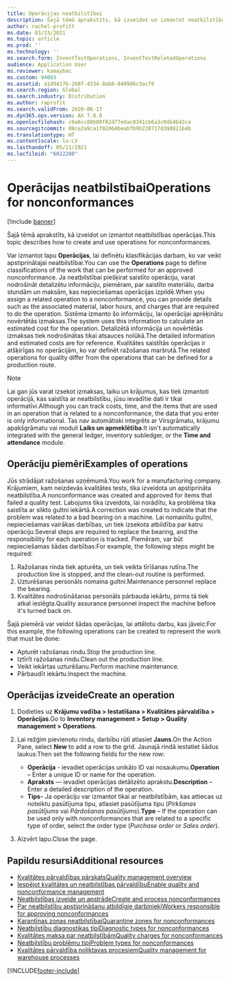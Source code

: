 ```yaml
---
title: Operācijas neatbilstībai
description: Šajā tēmā aprakstīts, kā izveidot un izmantot neatbilstības operācijas.
author: rachel-profitt
ms.date: 03/23/2021
ms.topic: article
ms.prod: ''
ms.technology: ''
ms.search.form: InventTestOperations, InventTestRelatedOperations
audience: Application User
ms.reviewer: kamaybac
ms.custom: 94003
ms.assetid: a1d9417b-268f-4334-8ab6-8499d6c3acf0
ms.search.region: Global
ms.search.industry: Distribution
ms.author: raprofit
ms.search.validFrom: 2020-06-17
ms.dyn365.ops.version: AX 7.0.0
ms.openlocfilehash: c9a6cc88b80f82d77edac0341cb6a3c0db4b42ce
ms.sourcegitcommit: 08ce2a9ca1f02064beabfb9b228717d39882164b
ms.translationtype: HT
ms.contentlocale: lv-LV
ms.lasthandoff: 05/11/2021
ms.locfileid: "6022208"
---
```

# <a name="operations-for-nonconformances"></a><span data-ttu-id="d7782-103">Operācijas neatbilstībai</span><span class="sxs-lookup"><span data-stu-id="d7782-103">Operations for nonconformances</span></span>

[!include [banner](../includes/banner.md)]

<span data-ttu-id="d7782-104">Šajā tēmā aprakstīts, kā izveidot un izmantot neatbilstības operācijas.</span><span class="sxs-lookup"><span data-stu-id="d7782-104">This topic describes how to create and use operations for nonconformances.</span></span>

<span data-ttu-id="d7782-105">Var izmantot lapu **Operācijas**, lai definētu klasifikācijas darbam, ko var veikt apstiprinātajai neatbilstībai.</span><span class="sxs-lookup"><span data-stu-id="d7782-105">You can use the **Operations** page to define classifications of the work that can be performed for an approved nonconformance.</span></span> <span data-ttu-id="d7782-106">Ja neatbilstībai piešķirat saistīto operāciju, varat nodrošināt detalizētu informāciju, piemēram, par saistīto materiālu, darba stundām un maksām, kas nepieciešamas operācijas izpildē.</span><span class="sxs-lookup"><span data-stu-id="d7782-106">When you assign a related operation to a nonconformance, you can provide details such as the associated material, labor hours, and charges that are required to do the operation.</span></span> <span data-ttu-id="d7782-107">Sistēma izmanto šo informāciju, lai operācijai aprēķinātu novērtētās izmaksas.</span><span class="sxs-lookup"><span data-stu-id="d7782-107">The system uses this information to calculate an estimated cost for the operation.</span></span> <span data-ttu-id="d7782-108">Detalizētā informācija un novērtētās izmaksas tiek nodrošinātas tikai atsauces nolūkā.</span><span class="sxs-lookup"><span data-stu-id="d7782-108">The detailed information and estimated costs are for reference.</span></span> <span data-ttu-id="d7782-109">Kvalitātes saistītās operācijas ir atšķirīgas no operācijām, ko var definēt ražošanas maršrutā.</span><span class="sxs-lookup"><span data-stu-id="d7782-109">The related operations for quality differ from the operations that can be defined for a production route.</span></span>

> [!NOTE]
> <span data-ttu-id="d7782-110">Lai gan jūs varat izsekot izmaksas, laiku un krājumus, kas tiek izmantoti operācijā, kas saistīta ar neatbilstību, jūsu ievadītie dati ir tikai informatīvi.</span><span class="sxs-lookup"><span data-stu-id="d7782-110">Although you can track costs, time, and the items that are used in an operation that is related to a nonconformance, the data that you enter is only informational.</span></span> <span data-ttu-id="d7782-111">Tas nav automātiski integrēts ar Virsgrāmatu, krājumu apakšgrāmatu vai moduli **Laiks un apmeklētība**.</span><span class="sxs-lookup"><span data-stu-id="d7782-111">It isn't automatically integrated with the general ledger, inventory subledger, or the **Time and attendance** module.</span></span>

## <a name="examples-of-operations"></a><span data-ttu-id="d7782-112">Operāciju piemēri</span><span class="sxs-lookup"><span data-stu-id="d7782-112">Examples of operations</span></span>

<span data-ttu-id="d7782-113">Jūs strādājat ražošanas uzņēmumā.</span><span class="sxs-lookup"><span data-stu-id="d7782-113">You work for a manufacturing company.</span></span> <span data-ttu-id="d7782-114">Krājumiem, kam neizdevās kvalitātes tests, tika izveidota un apstiprināta neatbilstība.</span><span class="sxs-lookup"><span data-stu-id="d7782-114">A nonconformance was created and approved for items that failed a quality test.</span></span> <span data-ttu-id="d7782-115">Labojums tika izveidots, lai norādītu, ka problēma tika saistīta ar slikto gultni iekārtā.</span><span class="sxs-lookup"><span data-stu-id="d7782-115">A correction was created to indicate that the problem was related to a bad bearing on a machine.</span></span> <span data-ttu-id="d7782-116">Lai nomainītu gultni, nepieciešamas vairākas darbības, un tiek izsekota atbildība par katru operāciju.</span><span class="sxs-lookup"><span data-stu-id="d7782-116">Several steps are required to replace the bearing, and the responsibility for each operation is tracked.</span></span> <span data-ttu-id="d7782-117">Piemēram, var būt nepieciešamas šādas darbības:</span><span class="sxs-lookup"><span data-stu-id="d7782-117">For example, the following steps might be required:</span></span>

1. <span data-ttu-id="d7782-118">Ražošanas rinda tiek apturēta, un tiek veikta tīrīšanas rutīna.</span><span class="sxs-lookup"><span data-stu-id="d7782-118">The production line is stopped, and the clean-out routine is performed.</span></span>
1. <span data-ttu-id="d7782-119">Uzturēšanas personāls nomaina gultni.</span><span class="sxs-lookup"><span data-stu-id="d7782-119">Maintenance personnel replace the bearing.</span></span>
1. <span data-ttu-id="d7782-120">Kvalitātes nodrošināšanas personāls pārbauda iekārtu, pirms tā tiek atkal ieslēgta.</span><span class="sxs-lookup"><span data-stu-id="d7782-120">Quality assurance personnel inspect the machine before it's turned back on.</span></span>

<span data-ttu-id="d7782-121">Šajā piemērā var veidot šādas operācijas, lai attēlotu darbu, kas jāveic:</span><span class="sxs-lookup"><span data-stu-id="d7782-121">For this example, the following operations can be created to represent the work that must be done:</span></span>

- <span data-ttu-id="d7782-122">Apturēt ražošanas rindu.</span><span class="sxs-lookup"><span data-stu-id="d7782-122">Stop the production line.</span></span>
- <span data-ttu-id="d7782-123">Iztīrīt ražošanas rindu.</span><span class="sxs-lookup"><span data-stu-id="d7782-123">Clean out the production line.</span></span>
- <span data-ttu-id="d7782-124">Veikt iekārtas uzturēšanu.</span><span class="sxs-lookup"><span data-stu-id="d7782-124">Perform machine maintenance.</span></span>
- <span data-ttu-id="d7782-125">Pārbaudīt iekārtu.</span><span class="sxs-lookup"><span data-stu-id="d7782-125">Inspect the machine.</span></span>

## <a name="create-an-operation"></a><span data-ttu-id="d7782-126">Operācijas izveide</span><span class="sxs-lookup"><span data-stu-id="d7782-126">Create an operation</span></span>

1. <span data-ttu-id="d7782-127">Dodieties uz **Krājumu vadība \> Iestatīšana \> Kvalitātes pārvaldība \> Operācijas**.</span><span class="sxs-lookup"><span data-stu-id="d7782-127">Go to **Inventory management \> Setup \> Quality management \> Operations**.</span></span>
1. <span data-ttu-id="d7782-128">Lai režģim pievienotu rindu, darbību rūtī atlasiet **Jauns**.</span><span class="sxs-lookup"><span data-stu-id="d7782-128">On the Action Pane, select **New** to add a row to the grid.</span></span> <span data-ttu-id="d7782-129">Jaunajā rindā iestatiet šādus laukus:</span><span class="sxs-lookup"><span data-stu-id="d7782-129">Then set the following fields for the new row:</span></span>

    - <span data-ttu-id="d7782-130">**Operācija** - ievadiet operācijas unikālo ID vai nosaukumu.</span><span class="sxs-lookup"><span data-stu-id="d7782-130">**Operation** – Enter a unique ID or name for the operation.</span></span>
    - <span data-ttu-id="d7782-131">**Apraksts** — ievadiet operācijas detālizēto aprakstu.</span><span class="sxs-lookup"><span data-stu-id="d7782-131">**Description** – Enter a detailed description of the operation.</span></span>
    - <span data-ttu-id="d7782-132">**Tips**– Ja operāciju var izmantot tikai ar neatbilstībām, kas attiecas uz noteiktu pasūtījuma tipu, atlasiet pasūtījuma tipu (*Pirkšanas pasūtījums* vai *Pārdošanas pasūtījums*).</span><span class="sxs-lookup"><span data-stu-id="d7782-132">**Type** – If the operation can be used only with nonconformances that are related to a specific type of order, select the order type (*Purchase order* or *Sales order*).</span></span>

1. <span data-ttu-id="d7782-133">Aizvērt lapu.</span><span class="sxs-lookup"><span data-stu-id="d7782-133">Close the page.</span></span>

## <a name="additional-resources"></a><span data-ttu-id="d7782-134">Papildu resursi</span><span class="sxs-lookup"><span data-stu-id="d7782-134">Additional resources</span></span>

- [<span data-ttu-id="d7782-135">Kvalitātes pārvaldības pārskats</span><span class="sxs-lookup"><span data-stu-id="d7782-135">Quality management overview</span></span>](quality-management-processes.md)
- [<span data-ttu-id="d7782-136">Iespējot kvalitātes un neatbilstības pārvaldību</span><span class="sxs-lookup"><span data-stu-id="d7782-136">Enable quality and nonconformance management</span></span>](enable-quality-management.md)
- [<span data-ttu-id="d7782-137">Neatbilstības izveide un apstrāde</span><span class="sxs-lookup"><span data-stu-id="d7782-137">Create and process nonconformances</span></span>](tasks/create-process-non-conformance.md)
- [<span data-ttu-id="d7782-138">Par neatbilstību apstiprināšanu atbildīgie darbinieki</span><span class="sxs-lookup"><span data-stu-id="d7782-138">Workers responsible for approving nonconformances</span></span>](quality-responsible-workers.md)
- [<span data-ttu-id="d7782-139">Karantīnas zonas neatbilstībai</span><span class="sxs-lookup"><span data-stu-id="d7782-139">Quarantine zones for nonconformances</span></span>](quality-quarantine-zones.md)
- [<span data-ttu-id="d7782-140">Neatbilstību diagnostikas tipi</span><span class="sxs-lookup"><span data-stu-id="d7782-140">Diagnostic types for nonconformances</span></span>](quality-diagnostic-types.md)
- [<span data-ttu-id="d7782-141">Kvalitātes maksa par neatbilstībām</span><span class="sxs-lookup"><span data-stu-id="d7782-141">Quality charges for nonconformances</span></span>](quality-charges.md)
- [<span data-ttu-id="d7782-142">Neatbilstību problēmu tipi</span><span class="sxs-lookup"><span data-stu-id="d7782-142">Problem types for nonconformances</span></span>](quality-operations.md)
- [<span data-ttu-id="d7782-143">Kvalitātes pārvaldība noliktavas procesiem</span><span class="sxs-lookup"><span data-stu-id="d7782-143">Quality management for warehouse processes</span></span>](quality-management-for-warehouses-processes.md)

[!INCLUDE[footer-include](../../includes/footer-banner.md)]
